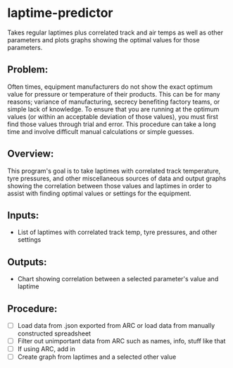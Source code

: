 # laptime-predictor
Takes regular laptimes plus correlated track and air temps as well as other parameters and plots graphs showing the optimal values for those parameters.

## Problem:
Often times, equipment manufacturers do not show the exact optimum value for pressure or temperature of their products. This can be for many reasons; variance of manufacturing, secrecy benefiting factory teams, or simple lack of knowledge. To ensure that you are running at the optimum values (or within an acceptable deviation of those values), you must first find those values through trial and error. This procedure can take a long time and involve difficult manual calculations or simple guesses.

## Overview:
This program's goal is to take laptimes with correlated track temperature, tyre pressures, and other miscellaneous sources of data and output graphs showing the correlation between those values and laptimes in order to assist with finding optimal values or settings for the equipment.

## Inputs: 
- List of laptimes with correlated track temp, tyre pressures, and other settings

## Outputs:  
- Chart showing correlation between a selected parameter's value and laptime

## Procedure:
- [ ] Load data from .json exported from ARC or load data from manually constructed spreadsheet
- [ ] Filter out unimportant data from ARC such as names, info, stuff like that
- [ ] If using ARC, add in 
- [ ] Create graph from laptimes and a selected other value
